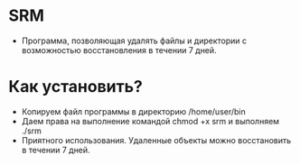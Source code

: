 # SRM
- Программа, позволяющая удалять файлы и директории с возможностью восстановления в течении 7 дней.
# Как установить?
- Копируем файл программы в директорию /home/user/bin
- Даем права на выполнение командой chmod +x srm и выполняем ./srm
- Приятного использования. Удаленные объекты можно восстановить в течении 7 дней.
